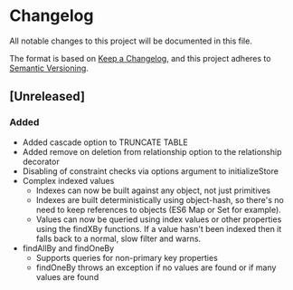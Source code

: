 # Changelog
All notable changes to this project will be documented in this file.

The format is based on [Keep a Changelog](https://keepachangelog.com/en/1.0.0/),
and this project adheres to [Semantic Versioning](https://semver.org/spec/v2.0.0.html).

## [Unreleased]

### Added
* Added cascade option to TRUNCATE TABLE
* Added remove on deletion from relationship option to the relationship decorator
* Disabling of constraint checks via options argument to initializeStore
* Complex indexed values
    * Indexes can now be built against any object, not just primitives
    * Indexes are built deterministically using object-hash, so there's no need to keep references to objects (ES6 Map or Set for example).
    * Values can now be queried using index values or other properties using the findXBy functions. If a value hasn't been indexed then it falls back to a normal, slow filter and warns.
* findAllBy and findOneBy
    * Supports queries for non-primary key properties
    * findOneBy throws an exception if no values are found or if many values are found


[1.0.0-alpha.0]: https://github.com/ducharmemp/mobstr/compare/v1.0.0-alpha.0...HEAD
[0.3.2]: https://github.com/ducharmemp/mobstr/compare/v0.3.2...v1.0.0-alpha.0
[0.3.1]: https://github.com/ducharmemp/mobstr/compare/v0.3.1...v0.3.2
[0.3.0]: https://github.com/ducharmemp/mobstr/compare/v0.3.0...v0.3.1
[0.2.1]: https://github.com/ducharmemp/mobstr/compare/v0.2.1...v0.3.0
[0.2.0]: https://github.com/ducharmemp/mobstr/compare/v0.2.0...v0.2.1
[0.1.5]: https://github.com/ducharmemp/mobstr/compare/v0.1.5...v0.2.0
[0.1.4]: https://github.com/ducharmemp/mobstr/compare/v0.1.4...v0.1.5
[0.1.3]: https://github.com/ducharmemp/mobstr/compare/v0.1.3...v0.1.4
[0.1.2]: https://github.com/ducharmemp/mobstr/compare/v0.1.2...v0.1.3
[0.1.1]: https://github.com/ducharmemp/mobstr/compare/v0.1.1...v0.1.2
